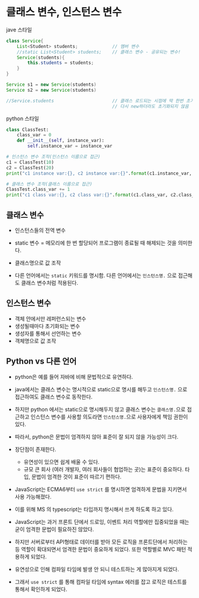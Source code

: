 # 클래스 변수, 인스턴스 변수

jave 스타일

```java
class Service{
	List<Student> students;				// 멤버 변수
	//static List<Student> students;	// 클래스 변수 - 공유되는 변수!	
	Service(students){
		this.students = students;
	}
}

Service s1 = new Service(students)
Service s2 = new Service(students)

//Service.students 						// 클래스 로드되는 시점에 딱 한번 초기화
										// 다시 new하더라도 초기화되지 않음
```

python 스타일

```python
class ClassTest:
    class_var = 0
    def __init__(self, instance_var):
        self.instance_var = instance_var

# 인스턴스 변수 조작(인스턴스 이름으로 접근)
c1 = ClassTest(10)
c2 = ClassTest(20)
print("c1 instance var:{}, c2 instance var:{}".format(c1.instance_var, c2.instance_var))

# 클래스 변수 조작(클래스 이름으로 접근)
ClassTest.class_var += 1 
print("c1 class var:{}, c2 class var:{}".format(c1.class_var, c2.class_var))

```





## 클래스 변수

* 인스턴스들의 전역 변수

* static 변수 = 메모리에 한 번 할당되어 프로그램이 종료될 때 해제되는 것을 의미한다.

* 클래스명으로 값 조작

* 다른 언어에서는 `static` 키워드를 명시함. 다른 언어에서는 `인스턴스명.` 으로 접근해도 클래스 변수처럼 적용된다.

  

  

## 인스턴스 변수

* 객체 안에서만 레퍼런스되는 변수
* 생성될때마다 초기화되는 변수
* 생성자를 통해서 선언하는 변수
* 객체명으로 값 조작







## Python vs 다른 언어

* python은 예를 들어 자바에 비해 문법적으로 유연하다.

* java에서는 클래스 변수는 명시적으로 static으로 명시를 해두고 `인스턴스명.` 으로 접근하여도 클래스 변수로 동작한다.

* 하지만 python 에서는 static으로 명시해두지 않고 클래스 변수는 `클래스명.`으로 접근하고 인스턴스 변수를 사용할 의도라면 `인스턴스명.`으로 사용자에게 책임 권한이 있다.

* 따라서, python은 문법이 엄격하지 않아 표준이 잘 되지 않을 가능성이 크다.

* 장단점이 존재한다.
  * 유연성이 있으면 쉽게 배울 수 있다.
  * 규모 큰 회사 (여러 개발자, 여러 회사들이 협업하는 곳)는 표준이 중요하다. 타입, 문법이 엄격한 것이 표준이 따르기 편하다.
* JavaScript는 ECMA6부터 `use strict` 를 명시하면 엄격하게 문법을 지키면서 사용 가능해졌다.
* 이를 위해 MS 의 typescript는 타입까지 명시해서 쓰게 하도록 하고 있다.
* JavaScript는 과거 프론트 단에서 드로잉, 이벤트 처리 역할에만 집중되었을 때는 굳이 엄격한 문법이 필요하진 않았다.
* 하지만  서버로부터 API형태로 데이터를 받아 모든 로직을 프론트단에서 처리하는 등 역할이 확대되면서 엄격한 문법이 중요하게 되었다. 또한 역할별로 MVC 패턴 적용하게 되었다.
* 유연성으로 인해 컴파일 타임에 발생 안 되니 테스트하는 게 많아지게 되었다.
* 그래서  `use strict` 를 통해 컴파일 타임에 syntax 에러를 잡고 로직은 테스트를 통해서 확인하게 되었다.



